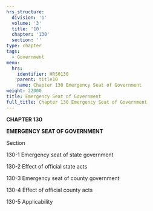 ```yaml
---
hrs_structure:
  division: '1'
  volume: '3'
  title: '10'
  chapter: '130'
  section: ''
type: chapter
tags:
  - Government
menu:
  hrs:
    identifier: HRS0130
    parent: title10
    name: Chapter 130 Emergency Seat of Government
weight: 22000
title: Emergency Seat of Government
full_title: Chapter 130 Emergency Seat of Government
---
```

**CHAPTER 130**

**EMERGENCY SEAT OF GOVERNMENT**

Section

130-1 Emergency seat of state government

130-2 Effect of official state acts

130-3 Emergency seat of county government

130-4 Effect of official county acts

130-5 Applicability